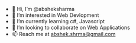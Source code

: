 - 👋 Hi, I’m @absheksharma
- 👀 I’m interested in Web Devlopment
- 🌱 I’m currently learning c#, Javascript
- 💞️ I’m looking to collaborate on Web Applications
- 📫 Reach me at abshek.shrma@gmail.com

<!---
absheksharma/absheksharma is a ✨ special ✨ repository because its `README.md` (this file) appears on your GitHub profile.
You can click the Preview link to take a look at your changes.
--->
